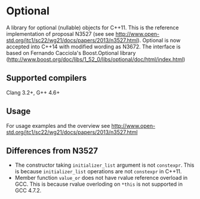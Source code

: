 Optional
========

A library for optional (nullable) objects for C++11. This is the reference implementation of proposal N3527 (see see http://www.open-std.org/jtc1/sc22/wg21/docs/papers/2013/n3527.html). Optional is now accepted into C++14 with modified wording as N3672. The interface is based on Fernando Cacciola's Boost.Optional library (http://www.boost.org/doc/libs/1_52_0/libs/optional/doc/html/index.html)


Supported compilers
-------------------

Clang 3.2+, G++ 4.6+


Usage
-----

For usage examples and the overview see http://www.open-std.org/jtc1/sc22/wg21/docs/papers/2013/n3527.html


Differences from N3527
----------------------

 - The constructor taking `initializer_list` argument is not `constexpr`. This is because `initializer_list` operations are not `constexpr` in C++11.
 - Member function `value_or` does not have rvalue reference overload in GCC. This is because rvalue overloding on `*this` is not supported in GCC 4.7.2. 
